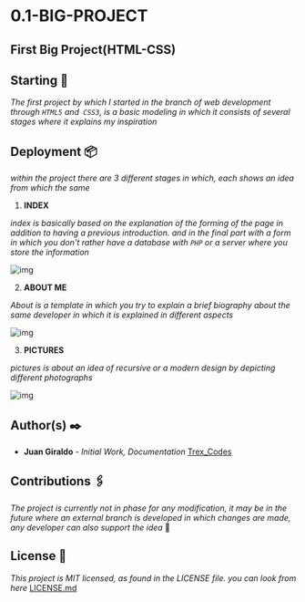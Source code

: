 # 0.1-BIG-PROJECT
## First Big Project(HTML-CSS)

## Starting 💎
_The first project by which I started in the branch of web development through `HTML5` and` CSS3`, is a basic modeling in which it consists of several stages where it explains my inspiration_

## Deployment 📦
_within the project there are 3 different stages in which, each shows an idea from which the same_
1. **INDEX**

_index is basically based on the explanation of the forming of the page in addition to having a previous introduction. and in the final part with a form in which you don't rather have a database with `PHP` or a server where you store the information_

![img](https://github.com/juan1305/0.1-BIG-PROJECT/blob/master/Assets/indexGif.gif)

2. **ABOUT ME**

_About is a template in which you try to explain a brief biography about the same developer in which it is explained in different aspects_

![img](https://github.com/juan1305/0.1-BIG-PROJECT/blob/master/Assets/aboutMeGif.gif)

3. **PICTURES**

_pictures is about an idea of recursive or a modern design by depicting different photographs_

![img](https://github.com/juan1305/0.1-BIG-PROJECT/blob/master/Assets/PicturesGif.gif)

## Author(s) ✒️
- **Juan Giraldo** - _Initial Work, Documentation_ [Trex_Codes](https://github.com/juan1305)

## Contributions 🖇️
_The project is currently not in phase for any modification, it may be in the future where an external branch is developed in which changes are made, any developer can also support the idea_ 💬

## License 📄
_This project is MIT licensed, as found in the LICENSE file. you can look from here_ [LICENSE.md](https://github.com/juan1305/0.1-BIG-PROJECT/blob/master/LICENSE)
